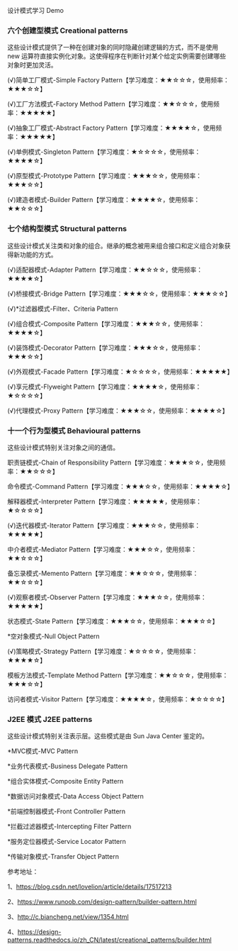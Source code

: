设计模式学习 Demo




### 六个创建型模式 Creational patterns
这些设计模式提供了一种在创建对象的同时隐藏创建逻辑的方式，而不是使用 new 运算符直接实例化对象。这使得程序在判断针对某个给定实例需要创建哪些对象时更加灵活。

(√)简单工厂模式-Simple Factory Pattern【学习难度：★★☆☆☆，使用频率：★★★☆☆】

(√)工厂方法模式-Factory Method Pattern【学习难度：★★☆☆☆，使用频率：★★★★★】

(√)抽象工厂模式-Abstract  Factory Pattern【学习难度：★★★★☆，使用频率：★★★★★】

(√)单例模式-Singleton Pattern【学习难度：★☆☆☆☆，使用频率：★★★★☆】

(√)原型模式-Prototype Pattern【学习难度：★★★☆☆，使用频率：★★★☆☆】

(√)建造者模式-Builder Pattern【学习难度：★★★★☆，使用频率：★★☆☆☆】


### 七个结构型模式 Structural patterns
这些设计模式关注类和对象的组合。继承的概念被用来组合接口和定义组合对象获得新功能的方式。

(√)适配器模式-Adapter Pattern【学习难度：★★☆☆☆，使用频率：★★★★☆】

(√)桥接模式-Bridge Pattern【学习难度：★★★☆☆，使用频率：★★★☆☆】

(√)*过滤器模式-Filter、Criteria Pattern

(√)组合模式-Composite Pattern【学习难度：★★★☆☆，使用频率：★★★★☆】

(√)装饰模式-Decorator Pattern【学习难度：★★★☆☆，使用频率：★★★☆☆】

(√)外观模式-Facade Pattern【学习难度：★☆☆☆☆，使用频率：★★★★★】

(√)享元模式-Flyweight Pattern【学习难度：★★★★☆，使用频率：★☆☆☆☆】

(√)代理模式-Proxy Pattern【学习难度：★★★☆☆，使用频率：★★★★☆】



### 十一个行为型模式 Behavioural patterns
这些设计模式特别关注对象之间的通信。

职责链模式-Chain of Responsibility Pattern【学习难度：★★★☆☆，使用频率：★★☆☆☆】

命令模式-Command Pattern【学习难度：★★★☆☆，使用频率：★★★★☆】

解释器模式-Interpreter Pattern【学习难度：★★★★★，使用频率：★☆☆☆☆】

(√)迭代器模式-Iterator Pattern【学习难度：★★★☆☆，使用频率：★★★★★】

中介者模式-Mediator Pattern【学习难度：★★★☆☆，使用频率：★★☆☆☆】

备忘录模式-Memento Pattern【学习难度：★★☆☆☆，使用频率：★★☆☆☆】

(√)观察者模式-Observer Pattern【学习难度：★★★☆☆，使用频率：★★★★★】

状态模式-State Pattern【学习难度：★★★☆☆，使用频率：★★★☆☆】

*空对象模式-Null Object Pattern

(√)策略模式-Strategy Pattern【学习难度：★☆☆☆☆，使用频率：★★★★☆】

模板方法模式-Template Method Pattern【学习难度：★★☆☆☆，使用频率：★★★☆☆】

访问者模式-Visitor Pattern【学习难度：★★★★☆，使用频率：★☆☆☆☆】


### J2EE 模式 J2EE patterns
这些设计模式特别关注表示层。这些模式是由 Sun Java Center 鉴定的。

*MVC模式-MVC Pattern

*业务代表模式-Business Delegate Pattern

*组合实体模式-Composite Entity Pattern

*数据访问对象模式-Data Access Object Pattern

*前端控制器模式-Front Controller Pattern

*拦截过滤器模式-Intercepting Filter Pattern

*服务定位器模式-Service Locator Pattern

*传输对象模式-Transfer Object Pattern


参考地址：

1、https://blog.csdn.net/lovelion/article/details/17517213

2、https://www.runoob.com/design-pattern/builder-pattern.html

3、http://c.biancheng.net/view/1354.html

4、https://design-patterns.readthedocs.io/zh_CN/latest/creational_patterns/builder.html
